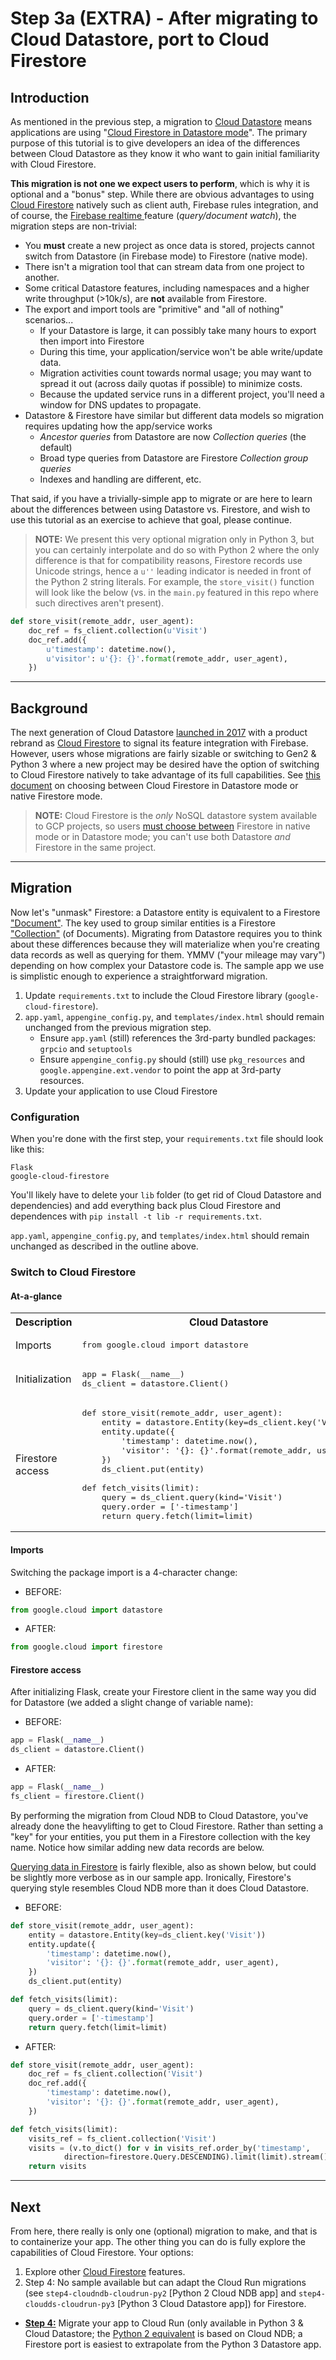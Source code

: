 # Step 3a (EXTRA) - After migrating to Cloud Datastore, port to Cloud Firestore

## Introduction

As mentioned in the previous step, a migration to [Cloud Datastore](https://cloud.google.com/datastore) means applications are using "[Cloud Firestore in Datastore mode](https://cloud.google.com/datastore/docs)". The primary purpose of this tutorial is to give developers an idea of the differences between Cloud Datastore as they know it who want to gain initial familiarity with Cloud Firestore.

**This migration is not one we expect users to perform**, which is why it is optional and a "bonus" step. While there are obvious advantages to using [Cloud Firestore](https://cloud.google.com/firestore) natively such as client auth, Firebase rules integration, and of course, the [Firebase realtime ](https://firebase.google.com/products/realtime-database) feature (_query/document watch_), the migration steps are non-trivial:

- You **must** create a new project as once data is stored, projects cannot switch from Datastore (in Firebase mode) to Firestore (native mode).
- There isn't a migration tool that can stream data from one project to another.
- Some critical Datastore features, including namespaces and a higher write throughput (>10k/s), are **not** available from Firestore.
- The export and import tools are "primitive" and "all of nothing" scenarios...
    - If your Datastore is large, it can possibly take many hours to export then import into Firestore
    - During this time, your application/service won't be able write/update data.
    - Migration activities count towards normal usage; you may want to spread it out (across daily quotas if possible) to minimize costs.
    - Because the updated service runs in a different project, you'll need a window for DNS updates to propagate.
-  Datastore & Firestore have similar but different data models so migration requires updating how the app/service works
    - _Ancestor queries_ from Datastore are now _Collection queries_ (the default)
    - Broad type queries from Datastore are Firestore _Collection group queries_
    - Indexes and handling are different, etc.

That said, if you have a trivially-simple app to migrate or are here to learn about the differences between using Datastore vs. Firestore, and wish to use this tutorial as an exercise to achieve that goal, please continue.

> **NOTE:** We present this very optional migration only in Python 3, but you can certainly interpolate and do so with Python 2 where the only difference is that for compatibility reasons, Firestore records use Unicode strings, hence a `u''` leading indicator is needed in front of the Python 2 string literals. For example, the `store_visit()` function will look like the below (vs. in the `main.py` featured in this repo where such directives aren't present).

```python
def store_visit(remote_addr, user_agent):
    doc_ref = fs_client.collection(u'Visit')
    doc_ref.add({
        u'timestamp': datetime.now(),
        u'visitor': u'{}: {}'.format(remote_addr, user_agent),
    })
```

---

## Background

The next generation of Cloud Datastore [launched in 2017](https://developers.googleblog.com/2017/10/introducing-cloud-firestore-our-new.html) with a product rebrand as [Cloud Firestore](https://cloud.google.com/firestore) to signal its feature integration with Firebase. However, users whose migrations are fairly sizable or switching to Gen2 & Python 3 where a new project may be desired have the option of switching to Cloud Firestore natively to take advantage of its full capabilities. See [this document](https://cloud.google.com/datastore/docs/firestore-or-datastore) on choosing between Cloud Firestore in Datastore mode or native Firestore mode.

> **NOTE:** Cloud Firestore is the *only* NoSQL datastore system available to GCP projects, so users [must choose between](https://cloud.google.com/datastore/docs/firestore-or-datastore#choosing_a_database_mode) Firestore in native mode or in Datastore mode; you can't use both Datastore *and* Firestore in the same project.

---

## Migration

Now let's "unmask" Firestore: a Datastore entity is equivalent to a Firestore ["Document"](https://cloud.google.com/firestore/docs/data-model#documents). The key used to group similar entities is a Firestore ["Collection"](https://cloud.google.com/firestore/docs/data-model#collections) (of Documents). Migrating from Datastore requires you to think about these differences because they will materialize when you're creating data records as well as querying for them. YMMV ("your mileage may vary") depending on how complex your Datastore code is. The sample app we use is simplistic enough to experience a straightforward migration.

1. Update `requirements.txt` to include the Cloud Firestore library (`google-cloud-firestore`).
1. `app.yaml`, `appengine_config.py`, and `templates/index.html` should remain unchanged from the previous migration step.
    - Ensure `app.yaml` (still) references the 3rd-party bundled packages: `grpcio` and `setuptools`
    - Ensure `appengine_config.py` should (still) use `pkg_resources` and `google.appengine.ext.vendor` to point the app at 3rd-party resources.
1. Update your application to use Cloud Firestore

### Configuration

When you're done with the first step, your `requirements.txt` file should look like this:

    Flask
    google-cloud-firestore

You'll likely have to delete your `lib` folder (to get rid of Cloud Datastore and dependencies) and add everything back plus Cloud Firestore and dependences with `pip install -t lib -r requirements.txt`.

`app.yaml`, `appengine_config.py`, and `templates/index.html` should remain unchanged as described in the outline above.

### Switch to Cloud Firestore

#### At-a-glance

<table>
<tr>
<th>Description</th>
<th>Cloud Datastore</th>
<th>Cloud Firestore</th>
</tr>
<tr>
<td>Imports</td>
<td>
<pre lang="python">
from google.cloud import datastore
</pre>
</td>
<td>
<pre lang="python">
from google.cloud import firestore
</pre>
</td>
</tr>
<tr>
<td>Initialization</td>
<td>
<pre lang="python">
app = Flask(__name__)
ds_client = datastore.Client()
</pre>
</td>
<td>
<pre lang="python">
app = Flask(__name__)
fs_client = firestore.Client()
</pre>
</td>
</tr>
<tr>
<td>Firestore access</td>
<td>
<pre lang="python">
def store_visit(remote_addr, user_agent):
    entity = datastore.Entity(key=ds_client.key('Visit'))
    entity.update({
        'timestamp': datetime.now(),
        'visitor': '{}: {}'.format(remote_addr, user_agent),
    })
    ds_client.put(entity)
&nbsp;
def fetch_visits(limit):
    query = ds_client.query(kind='Visit')
    query.order = ['-timestamp']
    return query.fetch(limit=limit)
</pre>
</td>
<td>
<pre lang="python">
def store_visit(remote_addr, user_agent):
    doc_ref = fs_client.collection('Visit')
    doc_ref.add({
        'timestamp': datetime.now(),
        'visitor': '{}: {}'.format(remote_addr, user_agent),
    })
&nbsp;
def fetch_visits(limit):
    visits_ref = fs_client.collection('Visit')
    visits = (v.to_dict() for v in visits_ref.order_by('timestamp',
            direction=firestore.Query.DESCENDING).limit(limit).stream())
    return visits
</pre>
</td>
</tr>
</table>

#### Imports

Switching the package import is a 4-character change:

- BEFORE:

```python
from google.cloud import datastore
```

- AFTER:

```python
from google.cloud import firestore
```

#### Firestore access

After initializing Flask, create your Firestore client in the same way you did for Datastore (we added a slight change of variable name):

- BEFORE:

```python
app = Flask(__name__)
ds_client = datastore.Client()
```

- AFTER:

```python
app = Flask(__name__)
fs_client = firestore.Client()
```

By performing the migration from Cloud NDB to Cloud Datastore, you've already done the heavylifting to get to Cloud Firestore. Rather than setting a "key" for your entities, you put them in a Firestore collection with the key name. Notice how similar adding new data records are below.

[Querying data in Firestore](https://cloud.google.com/firestore/docs/query-data/queries) is fairly flexible, also as shown below, but could be slightly more verbose as in our sample app. Ironically, Firestore's querying style resembles Cloud NDB more than it does Cloud Datastore.

- BEFORE:

```python
def store_visit(remote_addr, user_agent):
    entity = datastore.Entity(key=ds_client.key('Visit'))
    entity.update({
        'timestamp': datetime.now(),
        'visitor': '{}: {}'.format(remote_addr, user_agent),
    })
    ds_client.put(entity)

def fetch_visits(limit):
    query = ds_client.query(kind='Visit')
    query.order = ['-timestamp']
    return query.fetch(limit=limit)
```


- AFTER:

```python
def store_visit(remote_addr, user_agent):
    doc_ref = fs_client.collection('Visit')
    doc_ref.add({
        'timestamp': datetime.now(),
        'visitor': '{}: {}'.format(remote_addr, user_agent),
    })

def fetch_visits(limit):
    visits_ref = fs_client.collection('Visit')
    visits = (v.to_dict() for v in visits_ref.order_by('timestamp',
            direction=firestore.Query.DESCENDING).limit(limit).stream())
    return visits
```

---

## Next

From here, there really is only one (optional) migration to make, and that is to containerize your app. The other thing you can do is fully explore the capabilities of Cloud Firestore. Your options:

1. Explore other [Cloud Firestore](https://cloud.google.com/firestore) features.
1. Step 4: No sample available but can adapt the Cloud Run migrations (see `step4-cloudndb-cloudrun-py2` [Python 2 Cloud NDB app] and `step4-cloudds-cloudrun-py3` [Python 3 Cloud Datastore app]) for Firestore.
- [**Step 4:**](/step4-cloudds-cloudrun-py3) Migrate your app to Cloud Run (only available in Python 3 &amp; Cloud Datastore; the [Python 2 equivalent](/step4-cloudndb-cloudrun-py2) is based on Cloud NDB; a Firestore port is easiest to extrapolate from the Python 3 Datastore app.
